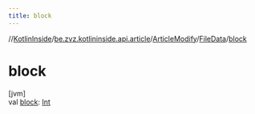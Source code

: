 ```yaml
---
title: block
---
```

//[KotlinInside](../../../../index.html)/[be.zvz.kotlininside.api.article](../../index.html)/[ArticleModify](../index.html)/[FileData](index.html)/[block](block.html)



# block



[jvm]\
val [block](block.html): [Int](https://kotlinlang.org/api/latest/jvm/stdlib/kotlin/-int/index.html)




